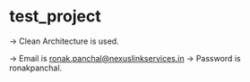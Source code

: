 # test_project

-> Clean Architecture is used.

-> Email is ronak.panchal@nexuslinkservices.in
-> Password is ronakpanchal.
